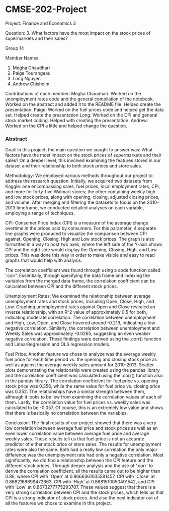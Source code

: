 # CMSE-202-Project
Project: Finance and Economics 3 

Question: 3.  What factors have the most impact on the stock prices of supermarkets and their sales?

Group 14

Member Names:

1. Megha Chaudhari
2. Paige Tourangeau
3. Long Nguyen
4. Andrew Chisholm


Contributions of each member:
Megha Chaudhari: Worked on the unemployment rates code and the general compilation of the notebook. Worked on the abstract and added it to the README file. Helped create the presentation. 
Paige: Worked on the fuel prices code and helped get the data set. Helped create the presentation 
Long: Worked on the CPI and general stock market coding. Helped with creating the presentation. 
Andrew: Worked on the CPI a little and helped change the question.



### Abstract

Goal:
In this project, the main question we sought to answer was: What factors have the most impact on the stock prices of supermarkets and their sales? 
On a deeper level, this involved examining the features stored in our dataset and their relationship to both stock prices and store sales. 

Methodology:
We employed various methods throughout our project to address the research question. Initially, we acquired two datasets from Kaggle: one encompassing sales, fuel prices, local employment rates, CPI, and more for forty-five Walmart stores; the other containing weekly high and low stock prices, along with opening, closing, adjusted closing prices, and volume. After merging and filtering the datasets to focus on the 2010-2013 timeframe, we conducted detailed analyses on each variable, employing a range of techniques.

CPI:
Consumer Price Index (CPI) is a measure of the average change overtime in the prices paid by consumers. For this parameter, 4 separate line graphs were produced to visualize the comparison between CPI against, Opening, Closing, High and Low stock prices. The graph is also formatted in a way to host two axes, where the left side of the Y-axis shows CPI and the right side would display the Opening, Closing, High, and Low prices. This was done this way in order to make visible and easy to read graphs that would help with analysis. 

The correlation coefficient was found through using a code function called ‘.corr’. Essentially, through specifying the data frame and indexing the variables from the merged data frame, the correlation coefficient can be calculated between CPI and the different stock prices.

Unemployment Rates:
We examined the relationship between average unemployment rates and stock prices, including Open, Close, High, and Low. Graphing unemployment rates against Open and Close revealed an inverse relationship, with an R^2 value of approximately 0.5 for both, indicating moderate correlation. The correlation between unemployment and High, Low, Open, and Close hovered around -0.219, indicating a low negative correlation. Similarly, the correlation between unemployment and Weekly Sales was approximately -0.0265, suggesting an even weaker negative correlation. These findings were derived using the .corr() function and LinearRegression and OLS regression models.

Fuel Price:
Another feature we chose to analyze was the average weekly fuel price for each time period vs. the opening and closing stock price as well as against the average weekly sales amount for 2010-2013. Scatter plots demonstrating the relationship were created using the pandas library and the correlation coefficient was calculated using the .corr() function also in the pandas library. The correlation coefficient for fuel price vs. opening stock price was 0.356, while the same value for fuel price vs. closing price was 0.352. The relationships have a similar strength between them, although it looks to be low from examining the correlation values of each of them. Lastly, the correlation value for fuel prices vs. weekly sales was calculated to be -0.057. Of course, this is an extremely low value and shows that there is basically no correlation between the variables. 

Conclusion:
The final results of our project showed that there was a very low correlation between average fuel price and stock prices as well as an even lower correlation value between average fuel price and average weekly sales. These results tell us that fuel price is not an accurate predictor of either stock price or store sales. The results for unemployment rates were also the same. Both had a really low correlation the only major difference was the unemployment rate had only a negative correlation. Most significantly, we did find a relationship between the CPI feature and the different stock prices. Through deeper analysis and the use of  ‘.corr’ to derive the correlation coefficient, all the results came out to be higher than 0.86, where CPI with 'Open' at 0.8666361035581457, CPI with 'Close' at 0.8682166699472663, CPI with 'High' at 0.8681510050491542, and CPI with 'Low' at 0.8673277775293707. These values suggest that there is a very strong correlation between CPI and the stock prices, which tells us that CPI is a strong indicator of stock prices. And also the best indicator out of all the features we chose to examine in this project. 